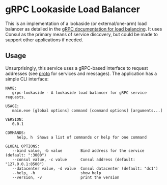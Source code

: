 # gRPC Lookaside Load Balancer
This is an implementation of a lookaside (or external/one-arm) load balancer as detailed in the [gRPC documentation for
load balancing](https://grpc.io/blog/loadbalancing). It uses Consul as the primary means of service discovery, but could be made to support other applications if needed.

## Usage
Unsurprisingly, this service uses a gRPC-based interface to request addresses (see [proto](_proto/lookaside.proto) for services and messages). The application has a simple CLI interface:

```
NAME:
   grpc-lookaside - A lookaside load balancer for gRPC service requests.

USAGE:
   main.exe [global options] command [command options] [arguments...]

VERSION:
   0.0.1

COMMANDS:
     help, h  Shows a list of commands or help for one command

GLOBAL OPTIONS:
   --bind value, -b value        Bind address for the service (default: ":3000")
   --consul value, -c value      Consul address (default: "127.0.0.1:8500")
   --datacenter value, -d value  Consul datacenter (default: "dc1")
   --help, -h                    show help
   --version, -v                 print the version
```